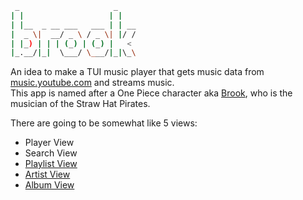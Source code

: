 ```sh
 _                     _
| |                   | |
| |__  _ __ ___   ___ | | __
|  _ \|  __/ _ \ / _ \| |/ /
| |_) | | | (_) | (_) |   <
|_.__/|_|  \___/ \___/|_|\_\
```

An idea to make a TUI music player that gets music data from [music.youtube.com](https://music.youtube.com) and streams music. \
This app is named after a One Piece character aka [Brook](https://onepiece.fandom.com/wiki/Brook), who is the musician of the Straw Hat Pirates.

There are going to be somewhat like 5 views:

- Player View
- Search View
- [Playlist View](https://music.youtube.com/playlist?list=PLtwDCqqblBclwxAvPP0lTN56iWBjshBv7)
- [Artist View](https://music.youtube.com/channel/UCedvOgsKFzcK3hA5taf3KoQ)
- [Album View](https://music.youtube.com/playlist?list=OLAK5uy_kkypLq7TlpT3uYdH3MbuHDiF2J3u-BRjc)

